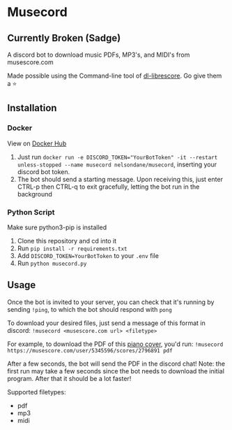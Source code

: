 # Musecord
## Currently Broken (Sadge)
A discord bot to download music PDFs, MP3's, and MIDI's from musescore.com

Made possible using the Command-line tool of [dl-librescore](https://github.com/LibreScore/dl-librescore). Go give them a ⭐

## Installation
### Docker
View on [Docker Hub](https://hub.docker.com/r/nelsondane/musecord)
1. Just run `docker run -e DISCORD_TOKEN="YourBotToken" -it --restart unless-stopped --name musecord nelsondane/musecord`, inserting your discord bot token.
2. The bot should send a starting message. Upon receiving this, just enter CTRL-p then CTRL-q to exit gracefully, letting the bot run in the background

### Python Script
Make sure python3-pip is installed
1. Clone this repository and cd into it
2. Run `pip install -r requirements.txt`
3. Add `DISCORD_TOKEN=YourBotToken` to your `.env` file
4. Run `python musecord.py`

## Usage
Once the bot is invited to your server, you can check that it's running by sending `!ping`, to which the bot should respond with `pong`

To download your desired files, just send a message of this format in discord:
`!musecord <musescore.com url> <filetype>`

For example, to download the PDF of this [piano cover](https://musescore.com/user/5345596/scores/2796891), you'd run:
`!musecord https://musescore.com/user/5345596/scores/2796891 pdf`

After a few seconds, the bot will send the PDF in the discord chat!
Note: the first run may take a few seconds since the bot needs to download the initial program. After that it should be a lot faster!

Supported filetypes:
- pdf
- mp3
- midi
